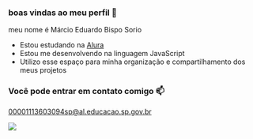 ### boas vindas ao meu perfil 🥇

meu nome é Márcio Eduardo Bispo Sorio

- Estou estudando na [Alura](https://www.alura.com.br)
- Estou me desenvolvendo na linguagem JavaScript
- Utilizo esse espaço para minha organização e compartilhamento dos meus projetos

### Você pode entrar em contato comigo 📫

00001113603094sp@al.educacao.sp.gov.br



![](https://media1.tenor.com/m/rNGcuCXUhucAAAAC/cr7.gif)
